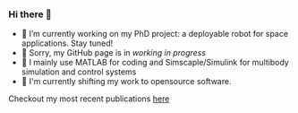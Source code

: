 ### Hi there 👋

- 🔭  I’m currently working on my PhD project: a deployable robot for space applications. Stay tuned!
- :construction:  Sorry, my GitHub page is in *working in progress* 
- :rocket: I mainly use MATLAB for coding and Simscaple/Simulink for multibody simulation and control systems
- 🌱 I'm currently shifting my work to opensource software.

Checkout my most recent publications [here](https://www.dimeas.polito.it/en/personale/scheda/(nominativo)/pierpaolo.palmieri)
